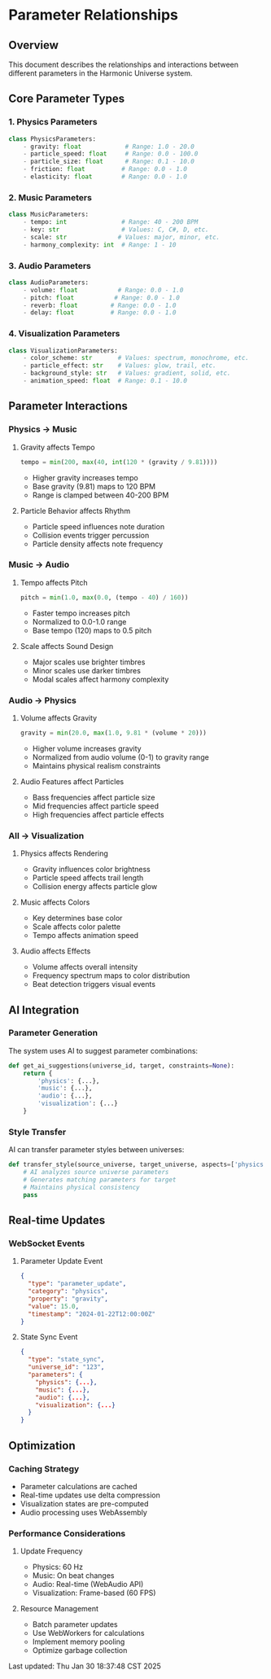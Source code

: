 # Parameter Relationships

## Overview

This document describes the relationships and interactions between different parameters in the Harmonic Universe system.

## Core Parameter Types

### 1. Physics Parameters

```python
class PhysicsParameters:
    - gravity: float            # Range: 1.0 - 20.0
    - particle_speed: float     # Range: 0.0 - 100.0
    - particle_size: float      # Range: 0.1 - 10.0
    - friction: float          # Range: 0.0 - 1.0
    - elasticity: float        # Range: 0.0 - 1.0
```

### 2. Music Parameters

```python
class MusicParameters:
    - tempo: int               # Range: 40 - 200 BPM
    - key: str                 # Values: C, C#, D, etc.
    - scale: str              # Values: major, minor, etc.
    - harmony_complexity: int  # Range: 1 - 10
```

### 3. Audio Parameters

```python
class AudioParameters:
    - volume: float           # Range: 0.0 - 1.0
    - pitch: float           # Range: 0.0 - 1.0
    - reverb: float         # Range: 0.0 - 1.0
    - delay: float          # Range: 0.0 - 1.0
```

### 4. Visualization Parameters

```python
class VisualizationParameters:
    - color_scheme: str       # Values: spectrum, monochrome, etc.
    - particle_effect: str    # Values: glow, trail, etc.
    - background_style: str   # Values: gradient, solid, etc.
    - animation_speed: float  # Range: 0.1 - 10.0
```

## Parameter Interactions

### Physics → Music

1. Gravity affects Tempo

   ```python
   tempo = min(200, max(40, int(120 * (gravity / 9.81))))
   ```

   - Higher gravity increases tempo
   - Base gravity (9.81) maps to 120 BPM
   - Range is clamped between 40-200 BPM

2. Particle Behavior affects Rhythm
   - Particle speed influences note duration
   - Collision events trigger percussion
   - Particle density affects note frequency

### Music → Audio

1. Tempo affects Pitch

   ```python
   pitch = min(1.0, max(0.0, (tempo - 40) / 160))
   ```

   - Faster tempo increases pitch
   - Normalized to 0.0-1.0 range
   - Base tempo (120) maps to 0.5 pitch

2. Scale affects Sound Design
   - Major scales use brighter timbres
   - Minor scales use darker timbres
   - Modal scales affect harmony complexity

### Audio → Physics

1. Volume affects Gravity

   ```python
   gravity = min(20.0, max(1.0, 9.81 * (volume * 20)))
   ```

   - Higher volume increases gravity
   - Normalized from audio volume (0-1) to gravity range
   - Maintains physical realism constraints

2. Audio Features affect Particles
   - Bass frequencies affect particle size
   - Mid frequencies affect particle speed
   - High frequencies affect particle effects

### All → Visualization

1. Physics affects Rendering

   - Gravity influences color brightness
   - Particle speed affects trail length
   - Collision energy affects particle glow

2. Music affects Colors

   - Key determines base color
   - Scale affects color palette
   - Tempo affects animation speed

3. Audio affects Effects
   - Volume affects overall intensity
   - Frequency spectrum maps to color distribution
   - Beat detection triggers visual events

## AI Integration

### Parameter Generation

The system uses AI to suggest parameter combinations:

```python
def get_ai_suggestions(universe_id, target, constraints=None):
    return {
        'physics': {...},
        'music': {...},
        'audio': {...},
        'visualization': {...}
    }
```

### Style Transfer

AI can transfer parameter styles between universes:

```python
def transfer_style(source_universe, target_universe, aspects=['physics', 'music']):
    # AI analyzes source universe parameters
    # Generates matching parameters for target
    # Maintains physical consistency
    pass
```

## Real-time Updates

### WebSocket Events

1. Parameter Update Event

   ```json
   {
     "type": "parameter_update",
     "category": "physics",
     "property": "gravity",
     "value": 15.0,
     "timestamp": "2024-01-22T12:00:00Z"
   }
   ```

2. State Sync Event
   ```json
   {
     "type": "state_sync",
     "universe_id": "123",
     "parameters": {
       "physics": {...},
       "music": {...},
       "audio": {...},
       "visualization": {...}
     }
   }
   ```

## Optimization

### Caching Strategy

- Parameter calculations are cached
- Real-time updates use delta compression
- Visualization states are pre-computed
- Audio processing uses WebAssembly

### Performance Considerations

1. Update Frequency

   - Physics: 60 Hz
   - Music: On beat changes
   - Audio: Real-time (WebAudio API)
   - Visualization: Frame-based (60 FPS)

2. Resource Management
   - Batch parameter updates
   - Use WebWorkers for calculations
   - Implement memory pooling
   - Optimize garbage collection

Last updated: Thu Jan 30 18:37:48 CST 2025
